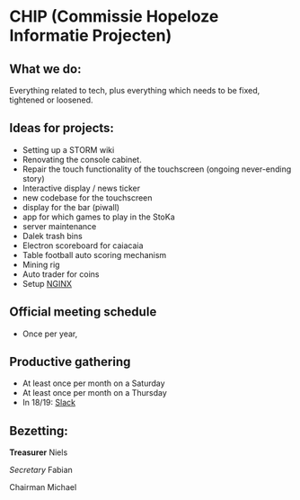 # CHIP (Commissie Hopeloze Informatie Projecten)
## What we do:
Everything related to tech, plus everything which needs to be fixed, tightened or loosened.

## Ideas for projects:
* Setting up a STORM wiki
* Renovating the console cabinet.
* Repair the touch functionality of the touchscreen (ongoing never-ending story)
* Interactive display / news ticker
* new codebase for the touchscreen
* display for the bar (piwall)
* app for which games to play in the StoKa
* server maintenance
* Dalek trash bins
* Electron scoreboard for caiacaia
* Table football auto scoring mechanism
* Mining rig
* Auto trader for coins
* Setup [NGINX](https://github.com/StudieverenigingSTORM/Wiki/wiki/shared/nginx)
## Official meeting schedule
* Once per year,

## Productive gathering
* At least once per month on a Saturday
* At least once per month on a Thursday
* In 18/19: [Slack](https://stormvu.slack.com)

## Bezetting:
**Treasurer** Niels

_Secretary_ Fabian

Chairman Michael

